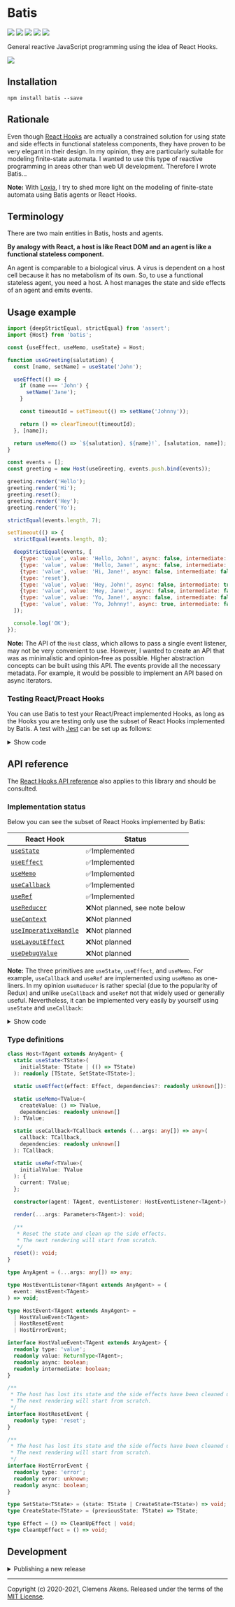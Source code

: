 # Batis

[![][ci-badge]][ci-link] [![][version-badge]][version-link]
[![][license-badge]][license-link] [![][types-badge]][types-link]
[![][size-badge]][size-link]

[ci-badge]: https://github.com/clebert/batis/workflows/CI/badge.svg
[ci-link]: https://github.com/clebert/batis
[version-badge]: https://badgen.net/npm/v/batis
[version-link]: https://www.npmjs.com/package/batis
[license-badge]: https://badgen.net/npm/license/batis
[license-link]: https://github.com/clebert/batis/blob/master/LICENSE
[types-badge]: https://badgen.net/npm/types/batis
[types-link]: https://github.com/clebert/batis
[size-badge]: https://badgen.net/bundlephobia/minzip/batis
[size-link]: https://bundlephobia.com/result?p=batis

General reactive JavaScript programming using the idea of React Hooks.

<img src="./eagle.jpg"/>

## Installation

```
npm install batis --save
```

## Rationale

Even though [React Hooks](https://reactjs.org/docs/hooks-intro.html) are
actually a constrained solution for using state and side effects in functional
stateless components, they have proven to be very elegant in their design. In my
opinion, they are particularly suitable for modeling finite-state automata. I
wanted to use this type of reactive programming in areas other than web UI
development. Therefore I wrote Batis...

**Note:** With [Loxia](https://github.com/clebert/loxia), I try to shed more
light on the modeling of finite-state automata using Batis agents or React
Hooks.

## Terminology

There are two main entities in Batis, hosts and agents.

**By analogy with React, a host is like React DOM and an agent is like a
functional stateless component.**

An agent is comparable to a biological virus. A virus is dependent on a host
cell because it has no metabolism of its own. So, to use a functional stateless
agent, you need a host. A host manages the state and side effects of an agent
and emits events.

## Usage example

```js
import {deepStrictEqual, strictEqual} from 'assert';
import {Host} from 'batis';

const {useEffect, useMemo, useState} = Host;
```

```js
function useGreeting(salutation) {
  const [name, setName] = useState('John');

  useEffect(() => {
    if (name === 'John') {
      setName('Jane');
    }

    const timeoutId = setTimeout(() => setName('Johnny'));

    return () => clearTimeout(timeoutId);
  }, [name]);

  return useMemo(() => `${salutation}, ${name}!`, [salutation, name]);
}
```

```js
const events = [];
const greeting = new Host(useGreeting, events.push.bind(events));

greeting.render('Hello');
greeting.render('Hi');
greeting.reset();
greeting.render('Hey');
greeting.render('Yo');
```

```js
strictEqual(events.length, 7);

setTimeout(() => {
  strictEqual(events.length, 8);

  deepStrictEqual(events, [
    {type: 'value', value: 'Hello, John!', async: false, intermediate: true},
    {type: 'value', value: 'Hello, Jane!', async: false, intermediate: false},
    {type: 'value', value: 'Hi, Jane!', async: false, intermediate: false},
    {type: 'reset'},
    {type: 'value', value: 'Hey, John!', async: false, intermediate: true},
    {type: 'value', value: 'Hey, Jane!', async: false, intermediate: false},
    {type: 'value', value: 'Yo, Jane!', async: false, intermediate: false},
    {type: 'value', value: 'Yo, Johnny!', async: true, intermediate: false},
  ]);

  console.log('OK');
});
```

**Note:** The API of the `Host` class, which allows to pass a single event
listener, may not be very convenient to use. However, I wanted to create an API
that was as minimalistic and opinion-free as possible. Higher abstraction
concepts can be built using this API. The events provide all the necessary
metadata. For example, it would be possible to implement an API based on async
iterators.

### Testing React/Preact Hooks

You can use Batis to test your React/Preact implemented Hooks, as long as the
Hooks you are testing only use the subset of React Hooks implemented by Batis. A
test with [Jest](https://jestjs.io) can be set up as follows:

<details>
  <summary>Show code</summary>

```js
import {Host} from 'batis';
```

```js
import * as React from 'react';

jest.mock('react', () => ({...React, ...Host}));
```

```js
jest.mock('preact/hooks', () => Host);
```

</details>

## API reference

The [React Hooks API reference](https://reactjs.org/docs/hooks-reference.html)
also applies to this library and should be consulted.

### Implementation status

Below you can see the subset of React Hooks implemented by Batis:

| React Hook                                   | Status                        |
| -------------------------------------------- | ----------------------------- |
| [`useState`][usestate]                       | ✅Implemented                 |
| [`useEffect`][useeffect]                     | ✅Implemented                 |
| [`useMemo`][usememo]                         | ✅Implemented                 |
| [`useCallback`][usecallback]                 | ✅Implemented                 |
| [`useRef`][useref]                           | ✅Implemented                 |
| [`useReducer`][usereducer]                   | ❌Not planned, see note below |
| [`useContext`][usecontext]                   | ❌Not planned                 |
| [`useImperativeHandle`][useimperativehandle] | ❌Not planned                 |
| [`useLayoutEffect`][uselayouteffect]         | ❌Not planned                 |
| [`useDebugValue`][usedebugvalue]             | ❌Not planned                 |

**Note:** The three primitives are `useState`, `useEffect`, and `useMemo`. For
example, `useCallback` and `useRef` are implemented using `useMemo` as
one-liners. In my opinion `useReducer` is rather special (due to the popularity
of Redux) and unlike `useCallback` and `useRef` not that widely used or
generally useful. Nevertheless, it can be implemented very easily by yourself
using `useState` and `useCallback`:

<details>
  <summary>Show code</summary>

```js
import {Host} from 'batis';

const {useCallback, useState} = Host;

function useReducer(reducer, initialArg, init) {
  const [state, setState] = useState(
    init ? () => init(initialArg) : initialArg
  );

  const dispatch = useCallback(
    (action) => setState((previousState) => reducer(previousState, action)),
    []
  );

  return [state, dispatch];
}
```

</details>

[usestate]: https://reactjs.org/docs/hooks-reference.html#usestate
[useeffect]: https://reactjs.org/docs/hooks-reference.html#useeffect
[usecontext]: https://reactjs.org/docs/hooks-reference.html#usecontext
[usereducer]: https://reactjs.org/docs/hooks-reference.html#usereducer
[usecallback]: https://reactjs.org/docs/hooks-reference.html#usecallback
[usememo]: https://reactjs.org/docs/hooks-reference.html#usememo
[useref]: https://reactjs.org/docs/hooks-reference.html#useref
[useimperativehandle]:
  https://reactjs.org/docs/hooks-reference.html#useimperativehandle
[uselayouteffect]: https://reactjs.org/docs/hooks-reference.html#uselayouteffect
[usedebugvalue]: https://reactjs.org/docs/hooks-reference.html#usedebugvalue

### Type definitions

```ts
class Host<TAgent extends AnyAgent> {
  static useState<TState>(
    initialState: TState | (() => TState)
  ): readonly [TState, SetState<TState>];

  static useEffect(effect: Effect, dependencies?: readonly unknown[]): void;

  static useMemo<TValue>(
    createValue: () => TValue,
    dependencies: readonly unknown[]
  ): TValue;

  static useCallback<TCallback extends (...args: any[]) => any>(
    callback: TCallback,
    dependencies: readonly unknown[]
  ): TCallback;

  static useRef<TValue>(
    initialValue: TValue
  ): {
    current: TValue;
  };

  constructor(agent: TAgent, eventListener: HostEventListener<TAgent>);

  render(...args: Parameters<TAgent>): void;

  /**
   * Reset the state and clean up the side effects.
   * The next rendering will start from scratch.
   */
  reset(): void;
}
```

```ts
type AnyAgent = (...args: any[]) => any;
```

```ts
type HostEventListener<TAgent extends AnyAgent> = (
  event: HostEvent<TAgent>
) => void;
```

```ts
type HostEvent<TAgent extends AnyAgent> =
  | HostValueEvent<TAgent>
  | HostResetEvent
  | HostErrorEvent;

interface HostValueEvent<TAgent extends AnyAgent> {
  readonly type: 'value';
  readonly value: ReturnType<TAgent>;
  readonly async: boolean;
  readonly intermediate: boolean;
}

/**
 * The host has lost its state and the side effects have been cleaned up.
 * The next rendering will start from scratch.
 */
interface HostResetEvent {
  readonly type: 'reset';
}

/**
 * The host has lost its state and the side effects have been cleaned up.
 * The next rendering will start from scratch.
 */
interface HostErrorEvent {
  readonly type: 'error';
  readonly error: unknown;
  readonly async: boolean;
}
```

```ts
type SetState<TState> = (state: TState | CreateState<TState>) => void;
type CreateState<TState> = (previousState: TState) => TState;
```

```ts
type Effect = () => CleanUpEffect | void;
type CleanUpEffect = () => void;
```

## Development

<details>
  <summary>Publishing a new release</summary>

```
npm run release patch
```

```
npm run release minor
```

```
npm run release major
```

After a new release has been created by pushing the tag, it must be published
via the GitHub UI. This triggers the final publication to npm.

</details>

---

Copyright (c) 2020-2021, Clemens Akens. Released under the terms of the
[MIT License](https://github.com/clebert/batis/blob/master/LICENSE).
